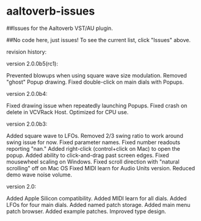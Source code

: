 # aaltoverb-issues

##Issues for the Aaltoverb VST/AU plugin.

##No code here, just issues! To see the current list, click "Issues" above.





revision history:

version 2.0.0b5(rc1):

Prevented blowups when using square wave size modulation.
Removed "ghost" Popup drawing.
Fixed double-click on main dials with Popups.

version 2.0.0b4:

Fixed drawing issue when repeatedly launching Popups.
Fixed crash on delete in VCVRack Host.
Optimized for CPU use.

version 2.0.0b3:

Added square wave to LFOs.
Removed 2/3 swing ratio to work around swing issue for now.
Fixed parameter names.
Fixed number readouts reporting "nan."
Added right-click (control+click on Mac) to open the popup.
Added ability to click-and-drag past screen edges.
Fixed mousewheel scaling on Windows. 
Fixed scroll direction with "natural scrolling" off on Mac OS
Fixed MIDI learn for Audio Units version.
Reduced demo wave noise volume.

version 2.0:

Added Apple Silicon compatibility.
Added MIDI learn for all dials.
Added LFOs for four main dials.
Added named patch storage.
Added main menu patch browser.
Added example patches.
Improved type design.


